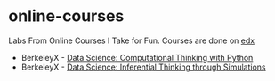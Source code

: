 # online-courses
Labs From Online Courses I Take for Fun. Courses are done on <a href = "https://www.edx.org/">edx</a>
<ul>
  <li>BerkeleyX - <a href = "https://www.edx.org/course/foundations-of-data-science-computational-thinking">Data Science: Computational Thinking with Python</a></li>
  <li>BerkeleyX - <a href = "https://www.edx.org/course/foundations-of-data-science-inferential-thinking-b">Data Science: Inferential Thinking through Simulations</a></li>
</ul>
